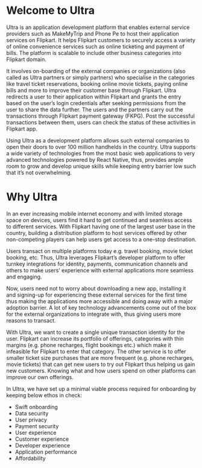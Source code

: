 # Welcome to Ultra
Ultra is an application development platform that enables external service providers such as MakeMyTrip and Phone Pe to host their application services on Flipkart. It helps Flipkart customers to securely access a variety of online convenience services such as online ticketing and payment of bills. The platform is scalable to include other business categories into Flipkart domain.

It involves on-boarding of the external companies or organizations (also called as Ultra partners or simply partners) who specialise in the categories like travel ticket reservations, booking online movie tickets, paying online bills and more to improve their customer base through Flipkart. Ultra redirects a user to their application within Flipkart and grants the entry based on the user’s login credentials after seeking permissions from the user to share the data further. The users and the partners carry out the transactions through Flipkart payment gateway (FKPG). Post the successful transactions between them, users can check the status of these activities in Flipkart app.

Using Ultra as a development platform allows such external companies to open their doors to over 100 million handhelds in the country. Ultra supports a wide variety of technologies from the most basic web applications to very advanced technologies powered by React Native, thus, provides ample room to grow and develop unique skills while keeping entry barrier low such that it’s not overwhelming.


# Why Ultra
In an ever increasing mobile internet economy and with limited storage space on devices, users find it hard to get continued and seamless access to different services. With Flipkart having one of the largest user base in the country, building a distribution platform to host services offered by other non-competing players can help users get access to a one-stop destination.

Users transact on multiple platforms today e.g. travel booking, movie ticket booking, etc. Thus, Ultra leverages Flipkart’s developer platform to offer turnkey integrations for identity, payments, communication channels and others to make users’ experience with external applications more seamless and engaging.

Now, users need not to worry about downloading a new app, installing it and signing-up for experiencing these external services for the first time thus making the applications more accessible and doing away with a major adoption barrier. A lot of key technology advancements come out of the box for the external organizations to integrate with, thus giving users more reasons to transact. 

With Ultra, we want to create a single unique transaction identity for the user. Flipkart can increase its portfolio of offerings, categories with thin margins (e.g. phone recharges, flight bookings etc.) which make it infeasible for Flipkart to enter that category. The other service is to offer smaller ticket size purchases that are more frequent (e.g. phone recharges, movie tickets) that can get new users to try out Flipkart thus helping us gain new customers. Knowing what and how users spend on other platforms can improve our own offerings.


In Ultra, we have set up a minimal viable process required for onboarding by keeping below ethos in check:

* Swift onboarding
* Data security
* User privacy
* Payment security
* User experience
* Customer experience
* Developer experience
* Application performance
* Affordability

